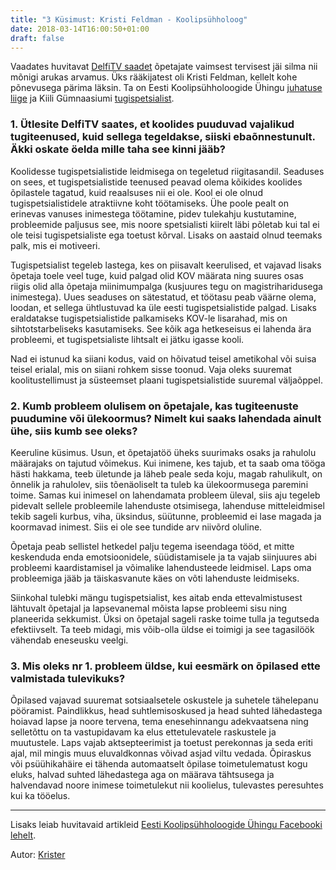 ```yaml
---
title: "3 Küsimust: Kristi Feldman - Koolipsühholoog"
date: 2018-03-14T16:00:50+01:00
draft: false
---
```


Vaadates huvitavat [DelfiTV saadet](http://tv.delfi.ee/saated/delfi-tv-erisaade-eesti-haridussusteemi-varjatud-saladus-igal-kolmandal-opetajal-voib-olla-vaimse-tervise-probleeme?id=81275565) õpetajate vaimsest tervisest jäi silma nii mõnigi arukas arvamus. Üks rääkijatest oli Kristi Feldman, kellelt kohe põnevusega pärima läksin. Ta on Eesti Koolipsühholoogide Ühingu [juhatuse liige](http://koolipsyhholoogid.ee/juhatus/liikmed/) ja Kiili Gümnaasiumi [tugispetsialist](https://kiilikool.edupage.org/text5/). 

### 1. Ütlesite DelfiTV saates, et koolides puuduvad vajalikud tugiteenused, kuid sellega tegeldakse, siiski ebaõnnestunult. Äkki oskate öelda mille taha see kinni jääb?

Koolidesse tugispetsialistide leidmisega on tegeletud riigitasandil. Seaduses on sees, et tugispetsialistide teenused peavad olema kõikides koolides õpilastele tagatud, kuid reaalsuses nii ei ole. Kool ei ole olnud tugispetsialistidele atraktiivne koht töötamiseks. Ühe poole pealt on erinevas vanuses inimestega töötamine, pidev tulekahju kustutamine, probleemide paljusus see, mis noore spetsialisti kiirelt läbi põletab kui tal ei ole teisi tugispetsialiste ega toetust kõrval. Lisaks on aastaid olnud teemaks palk, mis ei motiveeri.

Tugispetsialist tegeleb lastega, kes on piisavalt keerulised, et vajavad lisaks õpetaja toele veel tuge, kuid palgad olid KOV määrata ning suures osas riigis olid alla õpetaja miinimumpalga (kusjuures tegu on magistriharidusega inimestega). Uues seaduses on sätestatud, et töötasu peab väärne olema, loodan, et sellega ühtlustuvad ka üle eesti tugispetsialistide palgad. Lisaks eraldatakse tugispetsialistide palkamiseks KOV-le lisarahad, mis on sihtotstarbeliseks kasutamiseks. See kõik aga hetkeseisus ei lahenda ära probleemi, et tugispetsialiste lihtsalt ei jätku igasse kooli.

Nad ei istunud ka siiani kodus, vaid on hõivatud teisel ametikohal või suisa teisel erialal, mis on siiani rohkem sisse toonud. Vaja oleks suuremat koolitustellimust ja süsteemset plaani tugispetsialistide suuremal väljaõppel.

### 2. Kumb probleem olulisem on õpetajale, kas tugiteenuste puudumine või ülekoormus? Nimelt kui saaks lahendada ainult ühe, siis kumb see oleks?

Keeruline küsimus. Usun, et õpetajatöö üheks suurimaks osaks ja rahulolu määrajaks on tajutud võimekus. Kui inimene, kes tajub, et ta saab oma tööga hästi hakkama, teeb ületunde ja läheb peale seda koju, magab rahulikult, on õnnelik ja rahulolev, siis tõenäoliselt ta tuleb ka ülekoormusega paremini toime. Samas kui inimesel on lahendamata probleem üleval, siis aju tegeleb pidevalt sellele probleemile lahenduste otsimisega, lahenduse mitteleidmisel tekib sageli kurbus, viha, üksindus, süütunne, probleemid ei lase magada ja koormavad inimest. Siis ei ole see tundide arv niivõrd oluline.

Õpetaja peab sellistel hetkedel palju tegema iseendaga tööd, et mitte keskenduda enda emotsioonidele, süüdistamisele ja ta vajab siinjuures abi probleemi kaardistamisel ja võimalike lahendusteede leidmisel. Laps oma probleemiga jääb ja täiskasvanute käes on võti lahenduste leidmiseks.

Siinkohal tulebki mängu tugispetsialist, kes aitab enda ettevalmistusest lähtuvalt õpetajal ja lapsevanemal mõista lapse probleemi sisu ning planeerida sekkumist. Üksi on õpetajal sageli raske toime tulla ja tegutseda efektiivselt. Ta teeb midagi, mis võib-olla üldse ei toimigi ja see tagasilöök vähendab eneseusku veelgi.

### 3. Mis oleks nr 1. probleem üldse, kui eesmärk on õpilased ette valmistada tulevikuks?

Õpilased vajavad suuremat sotsiaalsetele oskustele ja suhetele tähelepanu pööramist. Paindlikkus, head suhtlemisoskused ja head suhted lähedastega hoiavad lapse ja noore tervena, tema enesehinnangu adekvaatsena ning selletõttu on ta vastupidavam ka elus ettetulevatele raskustele ja muutustele. Laps vajab aktsepteerimist ja toetust perekonnas ja seda eriti ajal, mil mingis muus eluvaldkonnas võivad asjad viltu vedada. Õpiraskus või psüühikahäire ei tähenda automaatselt õpilase toimetulematust kogu eluks, halvad suhted lähedastega aga on määrava tähtsusega ja halvendavad noore inimese toimetulekut nii koolielus, tulevastes peresuhtes kui ka tööelus.

---

Lisaks leiab huvitavaid artikleid [Eesti Koolipsühholoogide Ühingu Facebooki lehelt](https://www.facebook.com/EestiKoolipsuhholoogideUhing).

Autor: [Krister](http://krister.ee)